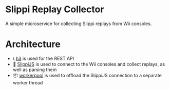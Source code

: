 # Slippi Replay Collector

A simple microservice for collecting Slippi replays from Wii consoles.

# Architecture

- 📞 [h3](https://h3.unjs.io/) is used for the REST API
- 🐸 [SlippiJS](https://github.com/project-slippi/slippi-js) is used to connect to the Wii consoles and collect replays, as well as parsing them
- 📦 [workerpool](https://github.com/josdejong/workerpool) is used to offload the SlippiJS connection to a separate worker thread
